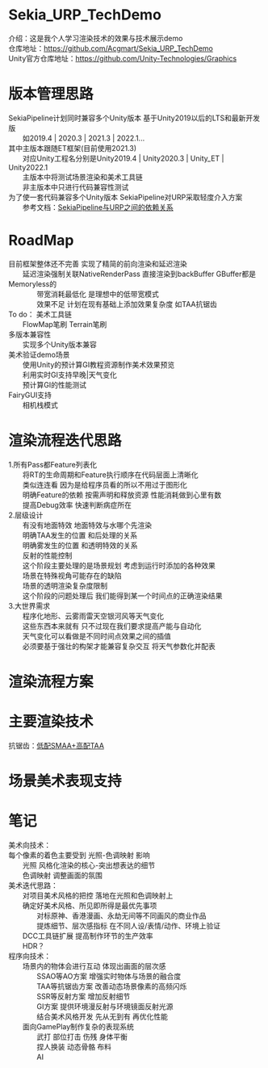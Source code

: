 # Sekia_URP_TechDemo
介绍：这是我个人学习渲染技术的效果与技术展示demo  
仓库地址：https://github.com/Acgmart/Sekia_URP_TechDemo  
Unity官方仓库地址：https://github.com/Unity-Technologies/Graphics  

# 版本管理思路
SekiaPipeline计划同时兼容多个Unity版本 基于Unity2019以后的LTS和最新开发版  
　　如2019.4 | 2020.3 | 2021.3 | 2022.1...  
其中主版本跟随ET框架(目前使用2021.3)  
　　对应Unity工程名分别是Unity2019.4 | Unity2020.3 | Unity_ET | Unity2022.1  
　　主版本中将测试场景渲染和美术工具链  
　　非主版本中只进行代码兼容性测试  
为了使一套代码兼容多个Unity版本 SekiaPipeline对URP采取轻度介入方案  
　　参考文档：[SekiaPipeline与URP之间的依赖关系](Docs/URP管线流程/SekiaPipeline注意点.md)

# RoadMap
目前框架整体还不完善 实现了精简的前向渲染和延迟渲染  
　　延迟渲染强制关联NativeRenderPass 直接渲染到backBuffer GBuffer都是Memoryless的  
　　　　带宽消耗最低化 是理想中的低带宽模式  
　　　　效果不足 计划在现有基础上添加效果复杂度 如TAA抗锯齿  
To do： 
美术工具链  
　　FlowMap笔刷 Terrain笔刷  
多版本兼容性  
　　实现多个Unity版本兼容  
美术验证demo场景  
　　使用Unity的预计算GI教程资源制作美术效果预览  
　　利用实时GI支持早晚|天气变化  
　　预计算GI的性能测试  
FairyGUI支持  
　　相机栈模式  

# 渲染流程迭代思路
1.所有Pass都Feature列表化  
　　将RT的生命周期和Feature执行顺序在代码层面上清晰化  
　　类似连连看 因为是给程序员看的所以不用过于图形化  
　　明确Feature的依赖 按需声明和释放资源 性能消耗做到心里有数  
　　提高Debug效率 快速判断病症所在   
2.层级设计  
　　有没有地面特效 地面特效与水哪个先渲染  
　　明确TAA发生的位置 和后处理的关系  
　　明确雾发生的位置 和透明特效的关系  
　　反射的性能控制  
　　这个阶段主要处理的是场景规划 考虑到运行时添加的各种效果  
　　场景在特殊视角可能存在的缺陷  
　　场景的透明渲染复杂度限制  
　　这个阶段的问题处理后 我们能得到某一个时间点的正确渲染结果  
3.大世界需求  
　　程序化地形、云雾雨雷天空银河风等天气变化  
　　这些东西本来就有 只不过现在我们要求提高产能与自动化  
　　天气变化可以看做是不同时间点效果之间的插值  
　　必须要基于强壮的构架才能兼容复杂交互 将天气参数化并配表  

# 渲染流程方案


# 主要渲染技术
抗锯齿：[低配SMAA+高配TAA](Docs/抗锯齿方案.md)  

# 场景美术表现支持

# 笔记
美术向技术：  
每个像素的着色主要受到 光照-色调映射 影响  
　　光照 风格化渲染的核心-突出想表达的细节　　  
　　色调映射 调整画面的氛围  
美术迭代思路：  
　　对项目美术风格的把控 落地在光照和色调映射上  
　　确定好美术风格、所见即所得是最优先事项  
　　　　对标原神、香港漫画、永劫无间等不同画风的商业作品  
　　　　提炼细节、层次感指标 在不同人设/表情/动作、环境上验证  
　　DCC工具链扩展 提高制作环节的生产效率  
　　HDR？  
程序向技术：  
　　场景内的物体会进行互动 体现出画面的层次感   
　　　　SSAO等AO方案 增强实时物体与场景的融合度   
　　　　TAA等抗锯齿方案 改善动态场景像素的高频闪烁   
　　　　SSR等反射方案 增加反射细节   
　　　　GI方案 提供环境漫反射与环境镜面反射光源   
　　　　结合美术风格开发 先从无到有 再优化性能   
　　面向GamePlay制作复杂的表现系统   
　　　　武打 部位打击 伤残 身体平衡   
　　　　捏人换装 动态骨骼 布料   
　　　　AI   
	